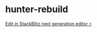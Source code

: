 # hunter-rebuild

[Edit in StackBlitz next generation editor ⚡️](https://stackblitz.com/~/github.com/jdavis-software/hunter-rebuild)
